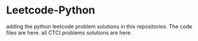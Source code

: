 # Leetcode-Python
adding the python leetcode problem solutions in this repositories. 
The code files are here.
all CTCI problems solutions are here










































































































































































































































































































































































































































































































































































































































































































































































































































































































































































































































































































































































































































































